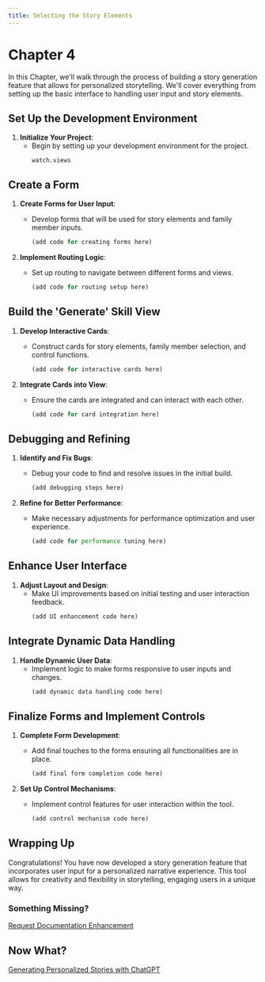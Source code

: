 ```yaml
---
title: Selecting the Story Elements
---
```

# Chapter 4
In this Chapter, we'll walk through the process of building a story generation feature that allows for personalized storytelling. We'll cover everything from setting up the basic interface to handling user input and story elements.

## Set Up the Development Environment

1. **Initialize Your Project**:
   - Begin by setting up your development environment for the project.
     ```shell
     watch.views
     ```

## Create a Form

1. **Create Forms for User Input**:
   - Develop forms that will be used for story elements and family member inputs.
     ```ts
     (add code for creating forms here)
     ```

2. **Implement Routing Logic**:
   - Set up routing to navigate between different forms and views.
     ```ts
     (add code for routing setup here)
     ```

## Build the 'Generate' Skill View

1. **Develop Interactive Cards**:
   - Construct cards for story elements, family member selection, and control functions.
     ```ts
     (add code for interactive cards here)
     ```

2. **Integrate Cards into View**:
   - Ensure the cards are integrated and can interact with each other.
     ```ts
     (add code for card integration here)
     ```

## Debugging and Refining

1. **Identify and Fix Bugs**:
   - Debug your code to find and resolve issues in the initial build.
     ```ts
     (add debugging steps here)
     ```

2. **Refine for Better Performance**:
   - Make necessary adjustments for performance optimization and user experience.
     ```ts
     (add code for performance tuning here)
     ```

## Enhance User Interface

1. **Adjust Layout and Design**:
   - Make UI improvements based on initial testing and user interaction feedback.
     ```ts
     (add UI enhancement code here)
     ```

## Integrate Dynamic Data Handling

1. **Handle Dynamic User Data**:
   - Implement logic to make forms responsive to user inputs and changes.
     ```ts
     (add dynamic data handling code here)
     ```

## Finalize Forms and Implement Controls

1. **Complete Form Development**:
   - Add final touches to the forms ensuring all functionalities are in place.
     ```ts
     (add final form completion code here)
     ```

2. **Set Up Control Mechanisms**:
   - Implement control features for user interaction within the tool.
     ```ts
     (add control mechanism code here)
     ```

## Wrapping Up

Congratulations! You have now developed a story generation feature that incorporates user input for a personalized narrative experience. This tool allows for creativity and flexibility in storytelling, engaging users in a unique way.

### Something Missing?

<div class="grid-buttons">
    <a class="btn" href="https://forms.gle/2ZMtwUxg1egV8sHT8">Request Documentation Enhancement</a>
</div>

## Now What?

<div class="grid-buttons">
    <a class="btn" href="{{ '/training/building-a-skill/personalized-stories/' | url }}">Generating Personalized Stories with ChatGPT</a>
</div>